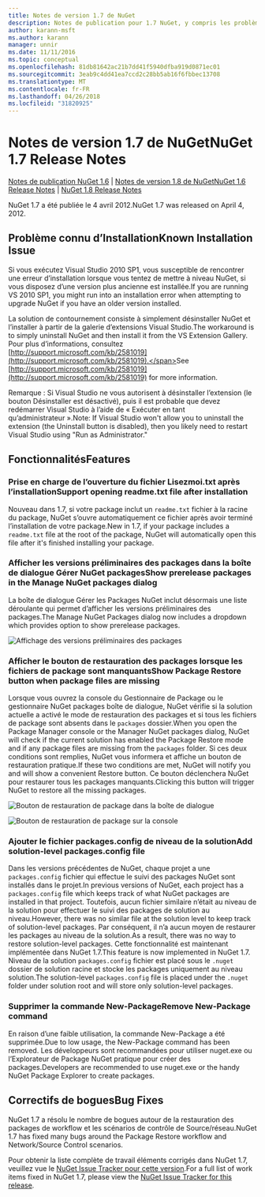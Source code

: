 ```yaml
---
title: Notes de version 1.7 de NuGet
description: Notes de publication pour 1.7 NuGet, y compris les problèmes connus, les correctifs de bogues, les fonctionnalités ajoutées et dcr.
author: karann-msft
ms.author: karann
manager: unnir
ms.date: 11/11/2016
ms.topic: conceptual
ms.openlocfilehash: 81db81642ac21b7dd41f5940dfba919d0871ec01
ms.sourcegitcommit: 3eab9c4dd41ea7ccd2c28bb5ab16f6fbbec13708
ms.translationtype: MT
ms.contentlocale: fr-FR
ms.lasthandoff: 04/26/2018
ms.locfileid: "31820925"
---
```

# <a name="nuget-17-release-notes"></a><span data-ttu-id="e51d7-103">Notes de version 1.7 de NuGet</span><span class="sxs-lookup"><span data-stu-id="e51d7-103">NuGet 1.7 Release Notes</span></span>

<span data-ttu-id="e51d7-104">[Notes de publication NuGet 1.6](../release-notes/nuget-1.6.md) | [Notes de version 1.8 de NuGet](../release-notes/nuget-1.8.md)</span><span class="sxs-lookup"><span data-stu-id="e51d7-104">[NuGet 1.6 Release Notes](../release-notes/nuget-1.6.md) | [NuGet 1.8 Release Notes](../release-notes/nuget-1.8.md)</span></span>

<span data-ttu-id="e51d7-105">NuGet 1.7 a été publiée le 4 avril 2012.</span><span class="sxs-lookup"><span data-stu-id="e51d7-105">NuGet 1.7 was released on April 4, 2012.</span></span>

## <a name="known-installation-issue"></a><span data-ttu-id="e51d7-106">Problème connu d’Installation</span><span class="sxs-lookup"><span data-stu-id="e51d7-106">Known Installation Issue</span></span>
<span data-ttu-id="e51d7-107">Si vous exécutez Visual Studio 2010 SP1, vous susceptible de rencontrer une erreur d’installation lorsque vous tentez de mettre à niveau NuGet, si vous disposez d’une version plus ancienne est installée.</span><span class="sxs-lookup"><span data-stu-id="e51d7-107">If you are running VS 2010 SP1, you might run into an installation error when attempting to upgrade NuGet if you have an older version installed.</span></span>

<span data-ttu-id="e51d7-108">La solution de contournement consiste à simplement désinstaller NuGet et l’installer à partir de la galerie d’extensions Visual Studio.</span><span class="sxs-lookup"><span data-stu-id="e51d7-108">The workaround is to simply uninstall NuGet and then install it from the VS Extension Gallery.</span></span>  <span data-ttu-id="e51d7-109">Pour plus d’informations, consultez [http://support.microsoft.com/kb/2581019](http://support.microsoft.com/kb/2581019).</span><span class="sxs-lookup"><span data-stu-id="e51d7-109">See [http://support.microsoft.com/kb/2581019](http://support.microsoft.com/kb/2581019) for more information.</span></span>

<span data-ttu-id="e51d7-110">Remarque : Si Visual Studio ne vous autorisent à désinstaller l’extension (le bouton Désinstaller est désactivé), puis il est probable que devez redémarrer Visual Studio à l’aide de « Exécuter en tant qu’administrateur ».</span><span class="sxs-lookup"><span data-stu-id="e51d7-110">Note: If Visual Studio won't allow you to uninstall the extension (the Uninstall button is disabled), then you likely need to restart Visual Studio using "Run as Administrator."</span></span>

## <a name="features"></a><span data-ttu-id="e51d7-111">Fonctionnalités</span><span class="sxs-lookup"><span data-stu-id="e51d7-111">Features</span></span>

### <a name="support-opening-readmetxt-file-after-installation"></a><span data-ttu-id="e51d7-112">Prise en charge de l’ouverture du fichier Lisezmoi.txt après l’installation</span><span class="sxs-lookup"><span data-stu-id="e51d7-112">Support opening readme.txt file after installation</span></span>
<span data-ttu-id="e51d7-113">Nouveau dans 1.7, si votre package inclut un `readme.txt` fichier à la racine du package, NuGet s’ouvre automatiquement ce fichier après avoir terminé l’installation de votre package.</span><span class="sxs-lookup"><span data-stu-id="e51d7-113">New in 1.7, if your package includes a `readme.txt` file at the root of the package, NuGet will automatically open this file after it's finished installing your package.</span></span>

### <a name="show-prerelease-packages-in-the-manage-nuget-packages-dialog"></a><span data-ttu-id="e51d7-114">Afficher les versions préliminaires des packages dans la boîte de dialogue Gérer NuGet packages</span><span class="sxs-lookup"><span data-stu-id="e51d7-114">Show prerelease packages in the Manage NuGet packages dialog</span></span>
<span data-ttu-id="e51d7-115">La boîte de dialogue Gérer les Packages NuGet inclut désormais une liste déroulante qui permet d’afficher les versions préliminaires des packages.</span><span class="sxs-lookup"><span data-stu-id="e51d7-115">The Manage NuGet Packages dialog now includes a dropdown which provides option to show prerelease packages.</span></span>

![Affichage des versions préliminaires des packages](./media/prerelease-dropdown.png)

### <a name="show-package-restore-button-when-package-files-are-missing"></a><span data-ttu-id="e51d7-117">Afficher le bouton de restauration des packages lorsque les fichiers de package sont manquants</span><span class="sxs-lookup"><span data-stu-id="e51d7-117">Show Package Restore button when package files are missing</span></span>
<span data-ttu-id="e51d7-118">Lorsque vous ouvrez la console du Gestionnaire de Package ou le gestionnaire NuGet packages boîte de dialogue, NuGet vérifie si la solution actuelle a activé le mode de restauration des packages et si tous les fichiers de package sont absents dans le `packages` dossier.</span><span class="sxs-lookup"><span data-stu-id="e51d7-118">When you open the Package Manager console or the Manager NuGet packages dialog, NuGet will check if the current solution has enabled the Package Restore mode and if any package files are missing from the `packages` folder.</span></span> <span data-ttu-id="e51d7-119">Si ces deux conditions sont remplies, NuGet vous informera et affiche un bouton de restauration pratique.</span><span class="sxs-lookup"><span data-stu-id="e51d7-119">If these two conditions are met, NuGet will notify you and will show a convenient Restore button.</span></span> <span data-ttu-id="e51d7-120">Ce bouton déclenchera NuGet pour restaurer tous les packages manquants.</span><span class="sxs-lookup"><span data-stu-id="e51d7-120">Clicking this button will trigger NuGet to restore all the missing packages.</span></span>

![Bouton de restauration de package dans la boîte de dialogue](./media/packagerestore-dialog.png)

![Bouton de restauration de package sur la console](./media/packagerestore-console.png)

### <a name="add-solution-level-packagesconfig-file"></a><span data-ttu-id="e51d7-123">Ajouter le fichier packages.config de niveau de la solution</span><span class="sxs-lookup"><span data-stu-id="e51d7-123">Add solution-level packages.config file</span></span>
<span data-ttu-id="e51d7-124">Dans les versions précédentes de NuGet, chaque projet a une `packages.config` fichier qui effectue le suivi des packages NuGet sont installés dans le projet.</span><span class="sxs-lookup"><span data-stu-id="e51d7-124">In previous versions of NuGet, each project has a `packages.config` file which keeps track of what NuGet packages are installed in that project.</span></span> <span data-ttu-id="e51d7-125">Toutefois, aucun fichier similaire n’était au niveau de la solution pour effectuer le suivi des packages de solution au niveau.</span><span class="sxs-lookup"><span data-stu-id="e51d7-125">However, there was no similar file at the solution level to keep track of solution-level packages.</span></span> <span data-ttu-id="e51d7-126">Par conséquent, il n’a aucun moyen de restaurer les packages au niveau de la solution.</span><span class="sxs-lookup"><span data-stu-id="e51d7-126">As a result, there was no way to restore solution-level packages.</span></span>
<span data-ttu-id="e51d7-127">Cette fonctionnalité est maintenant implémentée dans NuGet 1.7.</span><span class="sxs-lookup"><span data-stu-id="e51d7-127">This feature is now implemented in NuGet 1.7.</span></span> <span data-ttu-id="e51d7-128">Niveau de la solution `packages.config` fichier est placé sous le `.nuget` dossier de solution racine et stocke les packages uniquement au niveau solution.</span><span class="sxs-lookup"><span data-stu-id="e51d7-128">The solution-level `packages.config` file is placed under the `.nuget` folder under solution root and will store only solution-level packages.</span></span>

### <a name="remove-new-package-command"></a><span data-ttu-id="e51d7-129">Supprimer la commande New-Package</span><span class="sxs-lookup"><span data-stu-id="e51d7-129">Remove New-Package command</span></span>
<span data-ttu-id="e51d7-130">En raison d’une faible utilisation, la commande New-Package a été supprimée.</span><span class="sxs-lookup"><span data-stu-id="e51d7-130">Due to low usage, the New-Package command has been removed.</span></span> <span data-ttu-id="e51d7-131">Les développeurs sont recommandées pour utiliser nuget.exe ou l’Explorateur de Package NuGet pratique pour créer des packages.</span><span class="sxs-lookup"><span data-stu-id="e51d7-131">Developers are recommended to use nuget.exe or the handy NuGet Package Explorer to create packages.</span></span>

## <a name="bug-fixes"></a><span data-ttu-id="e51d7-132">Correctifs de bogues</span><span class="sxs-lookup"><span data-stu-id="e51d7-132">Bug Fixes</span></span>
<span data-ttu-id="e51d7-133">NuGet 1.7 a résolu le nombre de bogues autour de la restauration des packages de workflow et les scénarios de contrôle de Source/réseau.</span><span class="sxs-lookup"><span data-stu-id="e51d7-133">NuGet 1.7 has fixed many bugs around the Package Restore workflow and Network/Source Control scenarios.</span></span>

<span data-ttu-id="e51d7-134">Pour obtenir la liste complète de travail éléments corrigés dans NuGet 1.7, veuillez vue le [NuGet Issue Tracker pour cette version](http://nuget.codeplex.com/workitem/list/advanced?keyword=&status=Closed&type=All&priority=All&release=NuGet%201.7&assignedTo=All&component=All&sortField=Votes&sortDirection=Descending&page=0).</span><span class="sxs-lookup"><span data-stu-id="e51d7-134">For a full list of work items fixed in NuGet 1.7, please view the [NuGet Issue Tracker for this release](http://nuget.codeplex.com/workitem/list/advanced?keyword=&status=Closed&type=All&priority=All&release=NuGet%201.7&assignedTo=All&component=All&sortField=Votes&sortDirection=Descending&page=0).</span></span>
